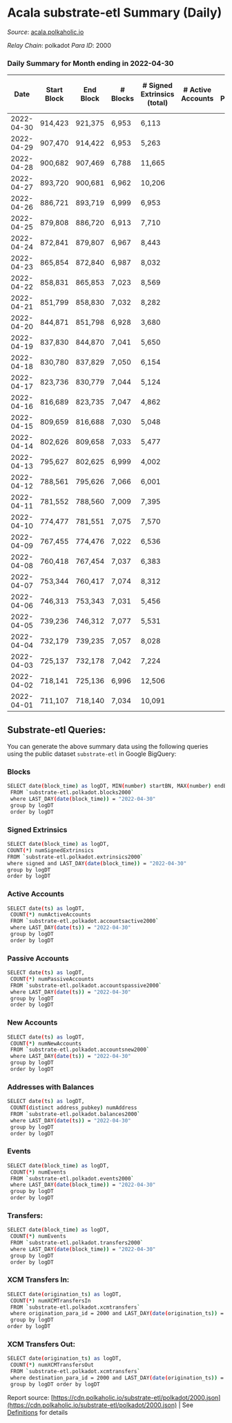 # Acala substrate-etl Summary (Daily)

_Source_: [acala.polkaholic.io](https://acala.polkaholic.io)

*Relay Chain*: polkadot
*Para ID*: 2000



### Daily Summary for Month ending in 2022-04-30


| Date | Start Block | End Block | # Blocks | # Signed Extrinsics (total) | # Active Accounts | # Passive | # New | # Addresses with Balances | # Events | # Transfers | # XCM Transfers In | # XCM Transfers Out | Issues | 
| ---- | ----------- | --------- | -------- | --------------------------- | ----------------- | --------- | ----- | ------------------------- | -------- | ----------- | ------------------ | ------------------- | ------ |
| 2022-04-30 | 914,423 | 921,375 | 6,953 | 6,113 |  |  |  | 157,125 | 89,161 | 12,263 ($8,029,364.87) |   |   |  |
| 2022-04-29 | 907,470 | 914,422 | 6,953 | 5,263 |  |  |  | 157,039 | 81,842 | 10,871 ($5,661,967.71) |   |   |  |
| 2022-04-28 | 900,682 | 907,469 | 6,788 | 11,665 |  |  |  | 156,950 | 132,268 | 18,488 ($5,943,749.31) |   |   |  |
| 2022-04-27 | 893,720 | 900,681 | 6,962 | 10,206 |  |  |  | 156,502 | 119,924 | 16,668 ($5,680,942.19) |   |   |  |
| 2022-04-26 | 886,721 | 893,719 | 6,999 | 6,953 |  |  |  | 156,197 | 96,976 | 12,987 ($8,516,994.58) |   |   |  |
| 2022-04-25 | 879,808 | 886,720 | 6,913 | 7,710 |  |  |  | 155,948 | 100,246 | 13,651 ($8,110,299.73) |   |   |  |
| 2022-04-24 | 872,841 | 879,807 | 6,967 | 8,443 |  |  |  |  | 105,048 | 14,498 ($7,264,718.36) |   |   |  |
| 2022-04-23 | 865,854 | 872,840 | 6,987 | 8,032 |  |  |  | 155,489 | 104,135 | 14,480 ($5,921,529.71) |   |   |  |
| 2022-04-22 | 858,831 | 865,853 | 7,023 | 8,569 |  |  |  | 155,249 | 107,986 | 14,792 ($6,286,148.07) |   |   |  |
| 2022-04-21 | 851,799 | 858,830 | 7,032 | 8,282 |  |  |  | 155,067 | 102,175 | 14,478 ($24,030,723.32) |   |   |  |
| 2022-04-20 | 844,871 | 851,798 | 6,928 | 3,680 |  |  |  | 154,847 | 70,374 | 8,934 ($5,712,064.69) |   |   |  |
| 2022-04-19 | 837,830 | 844,870 | 7,041 | 5,650 |  |  |  | 154,726 | 83,551 | 10,961 ($8,432,286.03) |   |   |  |
| 2022-04-18 | 830,780 | 837,829 | 7,050 | 6,154 |  |  |  | 154,580 | 88,409 | 11,816 ($19,963,543.92) |   |   |  |
| 2022-04-17 | 823,736 | 830,779 | 7,044 | 5,124 |  |  |  | 154,402 | 79,847 | 10,398 ($6,011,607.47) |   |   |  |
| 2022-04-16 | 816,689 | 823,735 | 7,047 | 4,862 |  |  |  | 154,251 | 77,489 | 10,013 ($7,120,179.39) |   |   |  |
| 2022-04-15 | 809,659 | 816,688 | 7,030 | 5,048 |  |  |  | 154,111 | 79,733 | 10,392 ($4,879,894.68) |   |   |  |
| 2022-04-14 | 802,626 | 809,658 | 7,033 | 5,477 |  |  |  | 153,985 | 82,116 | 10,894 ($8,046,855.87) |   |   |  |
| 2022-04-13 | 795,627 | 802,625 | 6,999 | 4,002 |  |  |  | 153,840 | 73,144 | 9,354 ($9,300,621.92) |   |   |  |
| 2022-04-12 | 788,561 | 795,626 | 7,066 | 6,001 |  |  |  | 153,725 | 86,852 | 11,765 ($13,094,369.27) |   |   |  |
| 2022-04-11 | 781,552 | 788,560 | 7,009 | 7,395 |  |  |  | 153,590 | 97,893 | 13,510 ($19,159,015.88) |   |   |  |
| 2022-04-10 | 774,477 | 781,551 | 7,075 | 7,570 |  |  |  | 153,421 | 98,486 | 13,983 ($14,039,385.51) |   |   |  |
| 2022-04-09 | 767,455 | 774,476 | 7,022 | 6,536 |  |  |  | 153,250 | 89,124 | 12,002 ($8,141,065.71) |   |   |  |
| 2022-04-08 | 760,418 | 767,454 | 7,037 | 6,383 |  |  |  | 153,088 | 89,562 | 12,098 ($11,657,093.56) |   |   |  |
| 2022-04-07 | 753,344 | 760,417 | 7,074 | 8,312 |  |  |  | 152,878 | 104,822 | 14,197 ($53,992,847.50) |   |   |  |
| 2022-04-06 | 746,313 | 753,343 | 7,031 | 5,456 |  |  |  | 153,434 | 83,819 | 11,354 ($9,536,473.53) |   |   |  |
| 2022-04-05 | 739,236 | 746,312 | 7,077 | 5,531 |  |  |  | 153,256 | 83,814 | 11,302 ($8,342,142.04) |   |   |  |
| 2022-04-04 | 732,179 | 739,235 | 7,057 | 8,028 |  |  |  | 153,095 | 99,801 | 13,913 ($13,102,756.03) |   |   |  |
| 2022-04-03 | 725,137 | 732,178 | 7,042 | 7,224 |  |  |  | 152,898 | 94,678 | 13,182 ($15,778,284.92) |   |   |  |
| 2022-04-02 | 718,141 | 725,136 | 6,996 | 12,506 |  |  |  | 152,710 | 129,628 | 18,203 ($21,232,874.39) |   |   |  |
| 2022-04-01 | 711,107 | 718,140 | 7,034 | 10,091 |  |  |  | 152,397 | 113,007 | 15,904 ($37,391,147.27) |   |   |  |

## Substrate-etl Queries:
You can generate the above summary data using the following queries using the public dataset `substrate-etl` in Google BigQuery:

### Blocks
```bash
SELECT date(block_time) as logDT, MIN(number) startBN, MAX(number) endBN, COUNT(*) numBlocks 
 FROM `substrate-etl.polkadot.blocks2000`  
 where LAST_DAY(date(block_time)) = "2022-04-30" 
 group by logDT 
 order by logDT
```

### Signed Extrinsics
```bash
SELECT date(block_time) as logDT, 
COUNT(*) numSignedExtrinsics 
FROM `substrate-etl.polkadot.extrinsics2000`  
where signed and LAST_DAY(date(block_time)) = "2022-04-30" 
group by logDT 
order by logDT
```

### Active Accounts
```bash
SELECT date(ts) as logDT, 
 COUNT(*) numActiveAccounts 
 FROM `substrate-etl.polkadot.accountsactive2000` 
 where LAST_DAY(date(ts)) = "2022-04-30" 
 group by logDT 
 order by logDT
```

### Passive Accounts
```bash
SELECT date(ts) as logDT, 
 COUNT(*) numPassiveAccounts 
 FROM `substrate-etl.polkadot.accountspassive2000` 
 where LAST_DAY(date(ts)) = "2022-04-30" 
 group by logDT 
 order by logDT
```

### New Accounts
```bash
SELECT date(ts) as logDT, 
 COUNT(*) numNewAccounts 
 FROM `substrate-etl.polkadot.accountsnew2000` 
 where LAST_DAY(date(ts)) = "2022-04-30" 
 group by logDT
 order by logDT
```

### Addresses with Balances
```bash
SELECT date(ts) as logDT,
 COUNT(distinct address_pubkey) numAddress 
 FROM `substrate-etl.polkadot.balances2000` 
 where LAST_DAY(date(ts)) = "2022-04-30" 
 group by logDT 
 order by logDT
```

### Events
```bash
SELECT date(block_time) as logDT, 
 COUNT(*) numEvents 
 FROM `substrate-etl.polkadot.events2000` 
 where LAST_DAY(date(block_time)) = "2022-04-30" 
 group by logDT 
 order by logDT
```

### Transfers:
```bash
SELECT date(block_time) as logDT, 
 COUNT(*) numEvents 
 FROM `substrate-etl.polkadot.transfers2000` 
 where LAST_DAY(date(block_time)) = "2022-04-30" 
 group by logDT 
 order by logDT
```

### XCM Transfers In:
```bash
SELECT date(origination_ts) as logDT, 
 COUNT(*) numXCMTransfersIn 
 FROM `substrate-etl.polkadot.xcmtransfers` 
 where origination_para_id = 2000 and LAST_DAY(date(origination_ts)) = "2022-04-30" 
 group by logDT 
order by logDT
```

### XCM Transfers Out:
```bash
SELECT date(origination_ts) as logDT, 
 COUNT(*) numXCMTransfersOut 
 FROM `substrate-etl.polkadot.xcmtransfers` 
 where destination_para_id = 2000 and LAST_DAY(date(origination_ts)) = "2022-04-30" 
 group by logDT order by logDT
```


Report source: [https://cdn.polkaholic.io/substrate-etl/polkadot/2000.json](https://cdn.polkaholic.io/substrate-etl/polkadot/2000.json) | See [Definitions](/DEFINITIONS.md) for details
